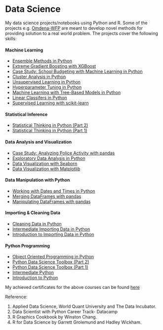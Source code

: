 # Data Science
My data science projects/notebooks using Python and R. Some of the projects e.g. [Omdena-WFP](https://github.com/juberrahman/Data-Science-Projects/tree/master/Omdena-WFP%20Project) are meant to develop novel methods for providing solution to a real world problem. The projects cover the following skills:
#### Machine Learning
* [Ensemble Methods in Python](https://learn.datacamp.com/courses/ensemble-methods-in-python)
* [Extreme Gradient Boosting with XGBoost](https://learn.datacamp.com/courses/extreme-gradient-boosting-with-xgboost)
* [Case Study: School Budgeting with Machine Learning in Python](https://learn.datacamp.com/courses/case-study-school-budgeting-with-machine-learning-in-python)
* [Cluster Analysis in Python
](https://learn.datacamp.com/courses/cluster-analysis-in-python)
* [Unsupervised Learning in Python](https://learn.datacamp.com/courses/unsupervised-learning-in-python)
* [Hyperparameter Tuning in Python](https://learn.datacamp.com/courses/hyperparameter-tuning-in-python)
* [Machine Learning with Tree-Based Models in Python
](https://learn.datacamp.com/courses/machine-learning-with-tree-based-models-in-python)
* [Linear Classifers in Python](https://learn.datacamp.com/courses/linear-classifiers-in-python)
* [Supervised Learning with scikit-learn](https://learn.datacamp.com/courses/supervised-learning-with-scikit-learn)
#### Statistical Inference
* [Statistical Thinking in Python (Part 2)](https://learn.datacamp.com/courses/statistical-thinking-in-python-part-2)
* [Statistical Thinking in Python (Part 1)](https://learn.datacamp.com/courses/statistical-thinking-in-python-part-1)
#### Data Analysis and Visualization 
* [Case Study: Analyzing Police Activity with pandas](https://learn.datacamp.com/courses/analyzing-police-activity-with-pandas)
* [Exploratory Data Analysis in Python](https://learn.datacamp.com/courses/exploratory-data-analysis-in-python)
* [Data Visualization with Seaborn](https://learn.datacamp.com/courses/intermediate-data-visualization-with-seaborn)
* [Data Visualization with Matplotlib](https://learn.datacamp.com/courses/introduction-to-data-visualization-with-matplotlib)

#### Data Manipulation with Python
* [Working with Dates and Times in Python](https://learn.datacamp.com/courses/working-with-dates-and-times-in-python)
* [Merging DataFrames with pandas](https://learn.datacamp.com/courses/merging-dataframes-with-pandas)
* [Manipulating DataFrames with pandas](https://learn.datacamp.com/courses/data-manipulation-with-pandas)
#### Importing & Cleaning Data
* [Cleaning Data in Python](https://learn.datacamp.com/courses/cleaning-data-in-python)
* [Intermediate Importing Data in Python](https://learn.datacamp.com/courses/intermediate-importing-data-in-python)
* [Introduction to Importing Data in Python](https://learn.datacamp.com/courses/introduction-to-importing-data-in-python)
#### Python Programming
* [Object Oriented Programming in Python](https://learn.datacamp.com/courses/object-oriented-programming-in-python)
* [Python Data Science Toolbox (Part 2)](https://learn.datacamp.com/courses/python-data-science-toolbox-part-2)
* [Python Data Science Toolbox (Part 1)](https://learn.datacamp.com/courses/python-data-science-toolbox-part-1)
* [Intermediate Python](https://learn.datacamp.com/courses/intermediate-python)
* [Introduction to Python](https://learn.datacamp.com/courses/intro-to-python-for-data-science)

My achieved certificates for the above courses can be found [here](https://github.com/juberrahman/Publications-Certifications-and-Test-Scores/tree/master/Certifications)

Reference:
1. Applied Data Science, World Quant University and The Data Incubator.
2. Data Scientist with Python Career Track- Datacamp
3. R Graphics Cookbook by Winston Chang.
4. R for Data Science by Garrett Grolemund and Hadley Wickham.

 
